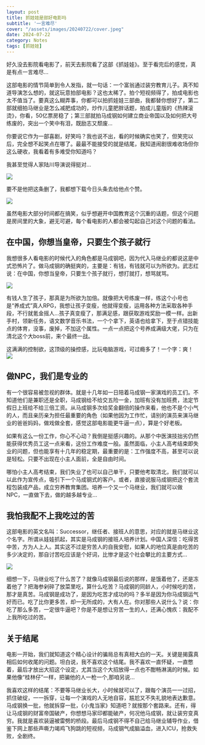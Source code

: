 ```yaml
---
layout: post
title: 抓娃娃是部好电影吗
subtitle: '一言难尽'
cover: "/assets/images/20240722/cover.jpeg"
date: 2024-07-22
category: Notes
tags: [抓娃娃]
---
```

好久没去影院看电影了，前天去影院看了这部《抓娃娃》。至于看完后的感觉，真是有点一言难尽...

这部电影的情节简单到令人发指，就一句话：一个富翁通过装穷教育儿子。真不知道导演怎么想的，就这玩意拍部电影？这也太稀了。拍个短视频得了，拍成电影也太不值当了。要真这么糊弄事，你都可以拍抓娃娃三部曲，我都替你想好了，第二部就细拍马继业是怎么减肥成功的，炒作儿童肥胖话题，拍成儿童版的《热辣滚烫》，你看，50亿票房稳了；第三部就拍马成钢如何建立商业帝国以及如何把大号练废的，突出一个笑中有泪，既励志又颓废...

你要说它作为一部喜剧，好笑吗？我也说不出，看的时候确实也笑了，但笑完以后，完全想不起笑点在哪了。最最不能接受的就是结尾，我知道闹剧很难收场但你这么硬收，我看着有多难受你知道吗？

我甚至觉得人家陆川导演说得挺对...

![](/assets/images/20240722/lc.jpg)

要不是他把这条删了，我都想下载今日头条去给他点个赞。

![](/assets/images/20240722/tt.jpg)

虽然电影大部分时间都在搞笑，似乎想避开中国教育这个沉重的话题，但这个问题是房间里的大象，避无可避，每个看电影的人都会被勾起自己对这个问题的看法。

## 在中国，你想当皇帝，只要生个孩子就行

我想很多人看电影的时候代入的角色都是马成钢吧，因为代入马继业的都说这是中式恐怖片了。做马成钢的确挺爽的，主要是：有钱，有钱就可以为所欲为。武志红说：在中国，你想当皇帝，只要生个孩子就行，想打就打，想骂就骂。

![](/assets/images/20240722/wzh.jpeg)

有钱人生了孩子，那真是为所欲为加倍。就像把大号练废一样，练这个小号也是“养成式”真人RPG，我想让孩子变瘦，他就得变瘦，运用各种方法采取各种手段，不行就氪金摇人...孩子真变瘦了，那满足感，跟获取游戏奖励一模一样。出新手村，领新任务，语文数学音乐书法，一个个拿下，英语也给拿下，至于点错技能点的体育，没事，废掉，不加这个属性。一点一点把这个号养成满级大佬，只为在清北这个大boss前，来个最终一战。

这满满的控制欲，这顶级的操控感，比玩电脑游戏，可过瘾多了！一个字：爽！
![](/assets/images/meme/shuang.gif)

## 做NPC，我们是专业的

有一个很容易被忽视的群体。就是十几年如一日陪着马成钢一家演戏的员工们。不知道他们是兼职还是全职，马成钢给不给交五险一金，加班有没有加班费，法定节假日上班给不给三倍工资。从马成钢多次给奖金翻倍的操作来看，他也不是个小气的人，而且亲历亲为担任最重要的角色（如果他因为工作忙，请别的演员来演马继业的爸爸妈妈，做戏做全套，感觉这部电影能更牛逼一点），算是个好老板。

如果有这么一份工作，你心不心动？我倒是挺感兴趣的。从那个中医演技拙劣仍然能获得优秀员工这一点来看，这份工作难度一般。虽然面临，小主人高考结束即失业的问题，但也能享有十几年的稳定期，最重要的是：工作强度不高，甚至可以说是轻松。只要不出现在小主人面前，全是自由时间。

哪怕小主人高考结束，我们失业了也可以自己单干，只要他考取清北，我们就可以以此作为宣传点，吸引下一个马成钢式的客户。或者，直接说服马成钢把这个套流程包装成产品，成立穷养教育集团。培养一个又一个马继业，我们就可以做NPC，一直做下去，做的越多越专业...

## 我怕我配不上我吃过的苦

这部电影的英文名叫：Successor，继任者、接班人的意思，对应的就是马继业这个名字。所谓从娃娃抓起，其实是马成钢的接班人培养计划。中国人深信：吃得苦中苦，方为人上人。其实这不过是穷苦人的自我安慰，如果人的地位真是由吃苦的多少决定的，那自讨苦吃应该是个好词，比惨才是这个社会攀比的主要方式...

![](/assets/images/meme/bican.jpg)

细想一下，马继业吃了什么苦了？就像马成钢最后说的那样，是饿着他了，还是冻着他了？把海参剁碎了放菜里吃，算什么吃苦？马成钢的同龄人，小时候吃的苦，那才是真苦。马成钢是成功了，是因为吃苦才成功的吗？多半是因为你马成钢运气好而已。吃了比你更多苦，却一无所成的，大有人在。你对那些人说什么？说：你吃了那么多苦，一定很牛逼吧？你是不是想让穷苦一生的人，还满心愧疚：我配不上我所吃过的苦。

## 关于结尾

电影一开始，我们就知道这个精心设计的骗局总有真相大白的一天。关键是揭露真相后如何收尾的问题。坦白说，我不喜欢这个结尾。我不喜欢一直怀疑，一直憋着，最后才放出大招这个设定，尤其当这个大招放得一点也不酣畅淋漓的时候。如果他像“桂林仔”一样，把骗他的人一枪一个,那咱另说...

我喜欢这样的结尾：不要等马继业长大，小时候就可以了，跟每个演员一一过招，抓住破绽，一一拆穿，让每一个演戏的人无地自容，尴尬又不失礼貌地表达歉意。马成钢换一批，他就拆穿一批，《小鬼当家》知道吧？就按那个套路来。还有，得让马成钢的财富帝国破产，你想想马家印都能破产，何况他马成钢，就让装穷变真穷。我就是喜欢装逼被雷劈的桥段。最后马成钢不得不自己给马继业辅导作业，借鉴下网上那些声嘶力竭鸡飞狗跳的短视频，马成钢气成脑溢血，进入ICU，抢救失败，全剧终。